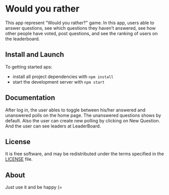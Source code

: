 # Would you rather

This app represent "Would you rather?" game.
In this app, users able to answer questions, see which questions they haven’t answered, see how other people have voted, post questions, and see the ranking of users on the leaderboard.

## Install and Launch

To getting started aps:

- install all project dependencies with `npm install`
- start the development server with `npm start`

## Documentation

After log in, the user ables to toggle between his/her answered and unanswered polls on the home page. The unanswered questions shows by default. Also the user can create new polling by clicking on New Question. And the user can see leaders at LeaderBoard.

## License

It is free software, and may be redistributed under the terms specified in the [LICENSE](https://github.com/BelovAleksey/would_you_rather/blob/master/LICENSE.MD) file.

## About

Just use it and be happy (=
